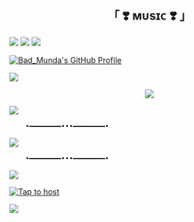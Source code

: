 <h2 align="center">
    「 ❣️ ᴍᴜsɪᴄ ❣️ 」
</h2>

</h2>
<img src="https://user-images.githubusercontent.com/73097560/115834477-dbab4500-a447-11eb-908a-139a6edaec5c.gif">

<img src="https://readme-typing-svg.herokuapp.com?color=FF0000&width=420&lines=ᴍᴜsɪᴄ">

</h2>
<img src="https://user-images.githubusercontent.com/73097560/115834477-dbab4500-a447-11eb-908a-139a6edaec5c.gif">

[![Bad_Munda's GitHub Profile](https://github-readme-stats.vercel.app/api?username=Badhacker98&show_icons=true&theme=GitHub)](https://github.com/Mr-Sakil/New) 

<a href="https://envs.sh/BAU.mp4"><img src="https://user-images.githubusercontent.com/73097560/115834477-dbab4500-a447-11eb-908a-139a6edaec5c.gif"></a>

<p align="center"><a href="https://envs.sh/BAC.mp4"><img src="https://telegra.ph/file/3df11bcade4a69a6335f2.jpg"></a></p>

<a href="https://envs.sh/BAU.mp4"><img src="https://user-images.githubusercontent.com/73097560/115834477-dbab4500-a447-11eb-908a-139a6edaec5c.gif"></a>


        •━━━━━━━━•••━━━━━━━━•

<img src="https://readme-typing-svg.herokuapp.com?color=FF0000&width=420&lines=MADE+BYE+BADMUNDA%E2%9D%A4%EF%B8%8F"> 

        •━━━━━━━━•••━━━━━━━━•

</h2>
<img src="https://user-images.githubusercontent.com/73097560/115834477-dbab4500-a447-11eb-908a-139a6edaec5c.gif">

<a href="https://github.com/Badhacker98/BADMUSIC/blob/bad/MUSIC/Bad.md"><img title="Tap to host" src="https://img.shields.io/badge/Tap to host-%23000000.svg?&style=for-the-badge&logo=github&logoColor=61DAFB"></a>

</h2>
<img src="https://user-images.githubusercontent.com/73097560/115834477-dbab4500-a447-11eb-908a-139a6edaec5c.gif">
